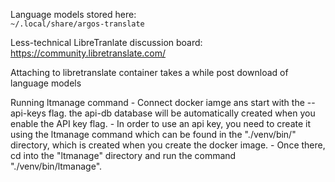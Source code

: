 Language models stored here:  
    `~/.local/share/argos-translate`

Less-technical LibreTranlate discussion board:  
    https://community.libretranslate.com/ 

Attaching to libretranslate container takes a while post download of language models


Running ltmanage command
    - Connect docker iamge ans start with the --api-keys flag. the api-db database will be automatically created when you enable the API key flag.
    - In order to use an api key, you need to create it using the ltmanage command which can be found in the "./venv/bin/" directory, which is created when you create the docker image.
    - Once there, cd into the "ltmanage" directory and run the command "./venv/bin/ltmanage".
